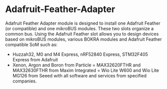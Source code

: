 # Adafruit-Feather-Adapter
Adafruit Feather Adapter module is designed to install one Adafruit Feather (or compatible) and one mikroBUS modules.
These two slots organize a common bus. Using the Adafruit Feather slot allows you to design devices based on mikroBUS modules, various BOKRA modules and Adafruit Feather compatible SoM such as:
- Huzzah32, M0 and M4 Express, nRF52840 Express, STM32F405 Express from Adafruit
- Xenon, Argon and Boron from Particle
= MAX32620FTHR and MAX32630FTHR from Maxim Integrated
= Wio Lite W600 and Wio Lite MG126 from Seeed
with all software and services from specified companies.
